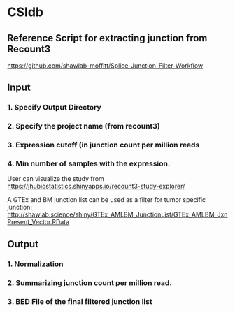 # CSIdb 

## Reference Script for extracting junction from Recount3
https://github.com/shawlab-moffitt/Splice-Junction-Filter-Workflow

## Input 
### 1. Specify Output Directory
### 2. Specify the project name (from recount3)
### 3. Expression cutoff (in junction count per million reads
### 4. Min number of samples with the expression.

User can visualize the study from https://jhubiostatistics.shinyapps.io/recount3-study-explorer/

A GTEx and BM junction list can be used as a filter for tumor specific junction: http://shawlab.science/shiny/GTEx_AMLBM_JunctionList/GTEx_AMLBM_JxnPresent_Vector.RData


## Output 
### 1. Normalization
### 2. Summarizing junction count per million read.
### 3. BED File of the final filtered junction list
